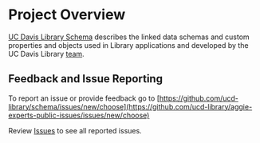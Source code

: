 # Project Overview

[UC Davis Library Schema](https://schema.library.ucdavis.edu) describes the
linked data schemas and custom properties and objects used in Library
applications and developed by the UC Davis Library
[team](team.md). 

## Feedback and Issue Reporting

To report an issue or provide feedback go to
[https://github.com/ucd-library/schema/issues/new/choose](https://github.com/ucd-library/aggie-experts-public-issues/issues/new/choose)

Review
[Issues](https://github.com/ucd-library/schema/issues) to
see all reported issues.

